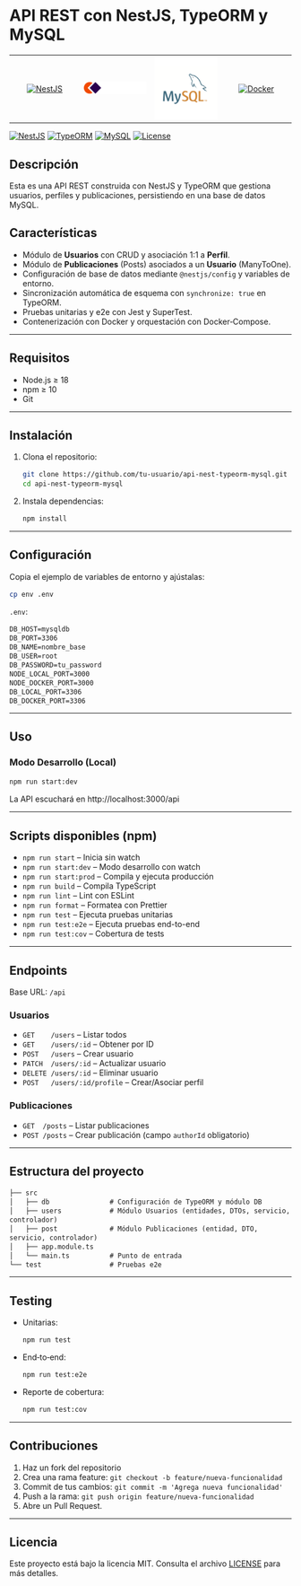 # API REST con NestJS, TypeORM y MySQL



<table align="center">
  <tr width="100%" border="none">
    <td align="center" width="25%">
      <a href="https://nestjs.com/" target="_blank">
        <img src="https://nestjs.com/img/logo-small.svg" alt="NestJS"/>
      </a>
    </td>
    <td align="center" width="25%">
      <a href="https://typeorm.io/" target="_blank">
        <img src="https://raw.githubusercontent.com/typeorm/typeorm/master/resources/typeorm-logo-colored-light.png"  alt="TypeORM"/>
      </a>
    </td>
    <td align="center" width="25%">
      <a href="https://www.mysql.com/" target="_blank">
        <img src="https://raw.githubusercontent.com/github/explore/main/topics/mysql/mysql.png" alt="MySQL"/>
      </a>
    </td>
    <td align="center" width="25%">
      <a href="https://www.docker.com/" target="_blank">
        <img src="https://www.docker.com/wp-content/uploads/2022/03/Moby-logo.png" alt="Docker"/>
      </a>
    </td>
  </tr>
</table>

[![NestJS](https://img.shields.io/badge/NestJS-10.0.0-blue)](https://nestjs.com/)
[![TypeORM](https://img.shields.io/badge/TypeORM-0.3.20-yellow)](https://typeorm.io/)
[![MySQL](https://img.shields.io/badge/MySQL-latest-blue)](https://www.mysql.com/)
[![License](https://img.shields.io/npm/l/@nestjs/core.svg)](LICENSE)

## Descripción

Esta es una API REST construida con NestJS y TypeORM que gestiona usuarios, perfiles y publicaciones, persistiendo en una base de datos MySQL.

## Características

- Módulo de **Usuarios** con CRUD y asociación 1:1 a **Perfil**.
- Módulo de **Publicaciones** (Posts) asociados a un **Usuario** (ManyToOne).
- Configuración de base de datos mediante `@nestjs/config` y variables de entorno.
- Sincronización automática de esquema con `synchronize: true` en TypeORM.
- Pruebas unitarias y e2e con Jest y SuperTest.
- Contenerización con Docker y orquestación con Docker‑Compose.

---

## Requisitos

- Node.js ≥ 18
- npm ≥ 10
- Git

---

## Instalación

1. Clona el repositorio:
   ```bash
   git clone https://github.com/tu-usuario/api-nest-typeorm-mysql.git
   cd api-nest-typeorm-mysql
   ```
2. Instala dependencias:
   ```bash
   npm install
   ```

---

## Configuración

Copia el ejemplo de variables de entorno y ajústalas:
```bash
cp env .env
```
`.env`:
```dotenv
DB_HOST=mysqldb
DB_PORT=3306
DB_NAME=nombre_base
DB_USER=root
DB_PASSWORD=tu_password
NODE_LOCAL_PORT=3000
NODE_DOCKER_PORT=3000
DB_LOCAL_PORT=3306
DB_DOCKER_PORT=3306
```

---

## Uso

### Modo Desarrollo (Local)
```bash
npm run start:dev
```
La API escuchará en http://localhost:3000/api


---

## Scripts disponibles (npm)

- `npm run start`       – Inicia sin watch
- `npm run start:dev`   – Modo desarrollo con watch
- `npm run start:prod`  – Compila y ejecuta producción
- `npm run build`       – Compila TypeScript
- `npm run lint`        – Lint con ESLint
- `npm run format`      – Formatea con Prettier
- `npm run test`        – Ejecuta pruebas unitarias
- `npm run test:e2e`    – Ejecuta pruebas end-to-end
- `npm run test:cov`    – Cobertura de tests

---

## Endpoints

Base URL: `/api`

### Usuarios
- `GET    /users`             – Listar todos  
- `GET    /users/:id`         – Obtener por ID  
- `POST   /users`             – Crear usuario  
- `PATCH  /users/:id`         – Actualizar usuario  
- `DELETE /users/:id`         – Eliminar usuario  
- `POST   /users/:id/profile` – Crear/Asociar perfil  

### Publicaciones
- `GET  /posts`               – Listar publicaciones  
- `POST /posts`               – Crear publicación (campo `authorId` obligatorio)  

---

## Estructura del proyecto

```
├── src
│   ├── db               # Configuración de TypeORM y módulo DB
│   ├── users            # Módulo Usuarios (entidades, DTOs, servicio, controlador)
│   ├── post             # Módulo Publicaciones (entidad, DTO, servicio, controlador)
│   ├── app.module.ts
│   └── main.ts          # Punto de entrada
└── test                 # Pruebas e2e
```

---

## Testing

- Unitarias:  
  ```bash
  npm run test
  ```
- End‑to‑end:  
  ```bash
  npm run test:e2e
  ```
- Reporte de cobertura:  
  ```bash
  npm run test:cov
  ```

---

## Contribuciones

1. Haz un fork del repositorio
2. Crea una rama feature: `git checkout -b feature/nueva-funcionalidad`
3. Commit de tus cambios: `git commit -m 'Agrega nueva funcionalidad'`
4. Push a la rama: `git push origin feature/nueva-funcionalidad`
5. Abre un Pull Request.

---

## Licencia

Este proyecto está bajo la licencia MIT. Consulta el archivo [LICENSE](LICENSE) para más detalles.
